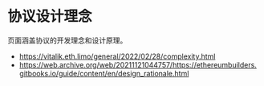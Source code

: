 # 协议设计理念

页面涵盖协议的开发理念和设计原理。

- https://vitalik.eth.limo/general/2022/02/28/complexity.html
- https://web.archive.org/web/20211121044757/https://ethereumbuilders.gitbooks.io/guide/content/en/design_rationale.html